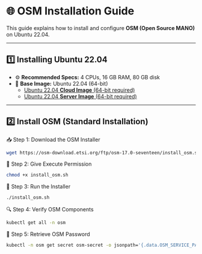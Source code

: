# 🌐 OSM Installation Guide

This guide explains how to install and configure **OSM (Open Source MANO)** on Ubuntu 22.04.

---

## 1️⃣ Installing Ubuntu 22.04
- ⚙️ **Recommended Specs:** 4 CPUs, 16 GB RAM, 80 GB disk  
- 💽 **Base Image:** Ubuntu 22.04 (64-bit)  
  - [Ubuntu 22.04 **Cloud Image** (64-bit required)](https://cloud-images.ubuntu.com/jammy/current/jammy-server-cloudimg-amd64-disk-kvm.img)
  - [Ubuntu 22.04 **Server Image** (64-bit required)](http://releases.ubuntu.com/22.04/)

---

## 2️⃣ Install OSM (Standard Installation)
📥 Step 1: Download the OSM Installer
```bash
wget https://osm-download.etsi.org/ftp/osm-17.0-seventeen/install_osm.sh
```

🔑 Step 2: Give Execute Permission
```bash
chmod +x install_osm.sh
```

🚀 Step 3: Run the Installer
```bash
./install_osm.sh
```

🔍 Step 4: Verify OSM Components
```bash
kubectl get all -n osm
```

🔑 Step 5: Retrieve OSM Password
```bash
kubectl -n osm get secret osm-secret -o jsonpath='{.data.OSM_SERVICE_PASSWORD}' | base64 --decode && echo
```

